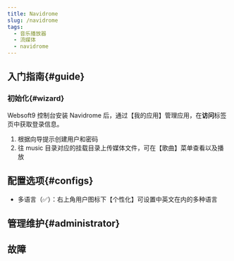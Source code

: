 ```yaml
---
title: Navidrome
slug: /navidrome
tags:
  - 音乐播放器
  - 流媒体
  - navidrome
---
```




## 入门指南{#guide}

### 初始化{#wizard}

Websoft9 控制台安装 Navidrome 后，通过【我的应用】管理应用，在**访问**标签页中获取登录信息。  

1. 根据向导提示创建用户和密码
2. 往 music 目录对应的挂载目录上传媒体文件，可在【歌曲】菜单查看以及播放

## 配置选项{#configs}

- 多语言（✅）：右上角用户图标下【个性化】可设置中英文在内的多种语言

## 管理维护{#administrator}


## 故障
